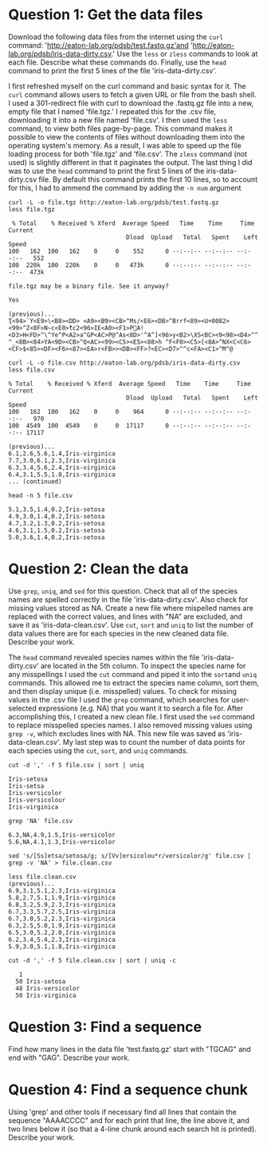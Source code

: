 # Question 1: Get the data files 

Download the following data files from the internet using the ```curl``` command: 'http://eaton-lab.org/pdsb/test.fastq.gz'and 'http://eaton-lab.org/pdsb/iris-data-dirty.csv.' Use the ```less``` or ```zless``` commands to look at each file. Describe what these commands do. Finally, use the ```head``` command to print the first 5 lines of the file 'iris-data-dirty.csv'.

I first refreshed myself on the curl command and basic syntax for it. The ```curl``` command allows users to fetch a given URL or file from the bash shell. I used a 301-redirect file with curl to download the .fastq.gz file into a new, empty file that I named 'file.tgz.' I repeated this for the .csv file, downloading it into a new file named 'file.csv'. I then used the ```less``` command, to view both files page-by-page. This command makes it possible to view the contents of files without downloading them into the operating system's memory. As a result, I was able to speed up the file loading process for both 'file.tgz' and 'file.csv'. The ```zless``` command (not used) is slightly different in that it paginates the output. The last thing I did was to use the ```head``` command to print the first 5 lines of the iris-data-dirty.csv file. By default this command prints the first 10 lines, so to account for this, I had to ammend the command by adding the ```-n num``` argument 
```
curl -L -o file.tgz http://eaton-lab.org/pdsb/test.fastq.gz
less file.tgz
```
```
 % Total    % Received % Xferd  Average Speed   Time    Time     Time  Current
                                 Dload  Upload   Total   Spent    Left  Speed
100   162  100   162    0     0    552      0 --:--:-- --:--:-- --:--:--   552
100  220k  100  220k    0     0   473k      0 --:--:-- --:--:-- --:--:--  473k
```
```
file.tgz may be a binary file. See it anyway?
```
```
Yes
```
```
(previous)...
Ҭ<94>`Y<E9>\<B8><DD> <A9><B9><CB>^Mѕ/<E6><DB>^Brrf<89><U+0082><99>^Z<8F>N~c<E0>ޮtc2<96>IE<A0><F1>PA!<D3>H<FD>^\^Ye^P<A2>a^GP<AC>P@^As<8D>'^A^]<96>y<B2>\XS<BC><9<98><D4>^^      ^_<8B><84>YA<9D><CB>^Q<AC><99><C5><E5><88>h ^F<F0><C5>[<8A>^NX<C<C6><CF>$<85><DF><F6><87><EA>r<FB>><DB><FF>?<EC><D7>^^c<FA><C1>^M^@
```

```
curl -L -o file.csv http://eaton-lab.org/pdsb/iris-data-dirty.csv
less file.csv
```
```
% Total    % Received % Xferd  Average Speed   Time    Time     Time  Current
                                 Dload  Upload   Total   Spent    Left  Speed
100   162  100   162    0     0    964      0 --:--:-- --:--:-- --:--:--   970
100  4549  100  4549    0     0  17117      0 --:--:-- --:--:-- --:--:-- 17117
```
```
(previous)...
6.1,2.6,5.6,1.4,Iris-virginica
7.7,3.0,6.1,2.3,Iris-virginica
6.3,3.4,5.6,2.4,Iris-virginica
6.4,3.1,5.5,1.8,Iris-virginica
... (continued)
```
```
head -n 5 file.csv
```
```
5.1,3.5,1.4,0.2,Iris-setosa
4.9,3.0,1.4,0.2,Iris-setosa
4.7,3.2,1.3,0.2,Iris-setosa
4.6,3.1,1.5,0.2,Iris-setosa
5.0,3.6,1.4,0.2,Iris-setosa
```
# Question 2: Clean the data 

Use ```grep```, ```uniq```, and ```sed``` for this question. Check that all of the species names are spelled correctly in the file 'iris-data-dirty.csv'. Also check for missing values stored as NA. Create a new file where mispelled names are replaced with the correct values, and lines with "NA" are excluded, and save it as 'iris-data-clean.csv'. Use ```cut```, ```sort``` and ```uniq``` to list the number of data values there are for each species in the new cleaned data file. Describe your work.

The ```head``` command revealed species names within the file 'iris-data-dirty.csv' are located in the 5th column. To inspect the species name for any misspellings I used the ```cut``` command and piped it into the ```sort```and ```uniq``` commands. This allowed me to extract the species name column, sort them, and then display unique (i.e. misspelled) values. To check for missing values in the .csv file I used the ```grep``` command, which searches for user-selected expressions (e.g. NA) that you want it to search a file for. After accomplishing this, I created a new clean file. I first used the ```sed``` command to replace misspelled species names. I also removed missing values using ```grep -v```, which excludes lines with NA. This new file was saved as 'iris-data-clean.csv'. My last step was to count the number of data points for each species using the ```cut```, ```sort```, and ```uniq``` commands. 

```
cut -d ',' -f 5 file.csv | sort | uniq
```
```       
Iris-setosa
Iris-setsa
Iris-versicolor
Iris-versicolour
Iris-virginica
```
```
grep 'NA' file.csv
```
```
6.3,NA,4.9,1.5,Iris-versicolor
5.6,NA,4.1,1.3,Iris-versicolor
```
```
sed 's/[Ss]etsa/setosa/g; s/[Vv]ersicolou*r/versicolor/g' file.csv | grep -v 'NA' > file.clean.csv
```
```
less file.clean.csv
(previous)...
6.9,3.1,5.1,2.3,Iris-virginica
5.8,2.7,5.1,1.9,Iris-virginica
6.8,3.2,5.9,2.3,Iris-virginica
6.7,3.3,5.7,2.5,Iris-virginica
6.7,3.0,5.2,2.3,Iris-virginica
6.3,2.5,5.0,1.9,Iris-virginica
6.5,3.0,5.2,2.0,Iris-virginica
6.2,3.4,5.4,2.3,Iris-virginica
5.9,3.0,5.1,1.8,Iris-virginica
```
```
cut -d ',' -f 5 file.clean.csv | sort | uniq -c
```
```
   1 
  50 Iris-setosa
  48 Iris-versicolor
  50 Iris-virginica
 ```
# Question 3: Find a sequence

Find how many lines in the data file 'test.fastq.gz' start with "TGCAG" and end with "GAG". Describe your work.



# Question 4: Find a sequence chunk 

Using 'grep' and other tools if necessary find all lines that contain the sequence "AAAACCCC" and 
for each print that line, the line above it, and two lines below it (so that a 4-line chunk around each search 
hit is printed). Describe your work.

